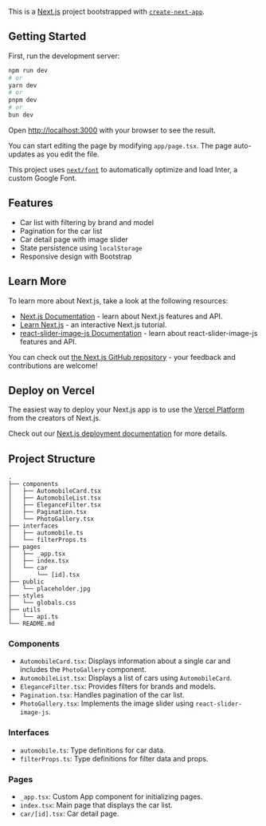 
This is a [Next.js](https://nextjs.org/) project bootstrapped with [`create-next-app`](https://github.com/vercel/next.js/tree/canary/packages/create-next-app).

## Getting Started

First, run the development server:

```bash
npm run dev
# or
yarn dev
# or
pnpm dev
# or
bun dev
```

Open [http://localhost:3000](http://localhost:3000) with your browser to see the result.

You can start editing the page by modifying `app/page.tsx`. The page auto-updates as you edit the file.

This project uses [`next/font`](https://nextjs.org/docs/basic-features/font-optimization) to automatically optimize and load Inter, a custom Google Font.

## Features

- Car list with filtering by brand and model
- Pagination for the car list
- Car detail page with image slider
- State persistence using `localStorage`
- Responsive design with Bootstrap

## Learn More

To learn more about Next.js, take a look at the following resources:

- [Next.js Documentation](https://nextjs.org/docs) - learn about Next.js features and API.
- [Learn Next.js](https://nextjs.org/learn) - an interactive Next.js tutorial.
- [react-slider-image-js Documentation](https://github.com/harshnahta/react-slider-image-js) - learn about react-slider-image-js features and API.

You can check out [the Next.js GitHub repository](https://github.com/vercel/next.js/) - your feedback and contributions are welcome!

## Deploy on Vercel

The easiest way to deploy your Next.js app is to use the [Vercel Platform](https://vercel.com/new?utm_medium=default-template&filter=next.js&utm_source=create-next-app&utm_campaign=create-next-app-readme) from the creators of Next.js.

Check out our [Next.js deployment documentation](https://nextjs.org/docs/deployment) for more details.

## Project Structure

```
.
├── components
│   ├── AutomobileCard.tsx
│   ├── AutomobileList.tsx
│   ├── EleganceFilter.tsx
│   ├── Pagination.tsx
│   └── PhotoGallery.tsx
├── interfaces
│   ├── automobile.ts
│   └── filterProps.ts
├── pages
│   ├── _app.tsx
│   ├── index.tsx
│   └── car
│       └── [id].tsx
├── public
│   └── placeholder.jpg
├── styles
│   └── globals.css
├── utils
│   └── api.ts
└── README.md
```

### Components

- `AutomobileCard.tsx`: Displays information about a single car and includes the `PhotoGallery` component.
- `AutomobileList.tsx`: Displays a list of cars using `AutomobileCard`.
- `EleganceFilter.tsx`: Provides filters for brands and models.
- `Pagination.tsx`: Handles pagination of the car list.
- `PhotoGallery.tsx`: Implements the image slider using `react-slider-image-js`.

### Interfaces

- `automobile.ts`: Type definitions for car data.
- `filterProps.ts`: Type definitions for filter data and props.

### Pages

- `_app.tsx`: Custom App component for initializing pages.
- `index.tsx`: Main page that displays the car list.
- `car/[id].tsx`: Car detail page.
